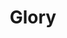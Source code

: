 ---
layout: songs
title: Glory
event: Selma to Montgoemry March
category:
artist: Common and John Legend
composer:
record_company:
released: 2014
video: https://player.vimeo.com/video/124639985 
description: Lorem ipsum dolor sit amet, consectetur adipiscing elit, sed do eiusmod tempor incididunt ut labore et dolore magna aliqua. Semper quis lectus nulla at volutpat diam ut venenatis tellusLorem ipsum dolor sit amet, consectetur adipiscing elit, sed do eiusmod tempor incididunt ut labore et dolore magna aliqua. Semper quis lectus nulla at volutpat diam ut venenatis tellus

---